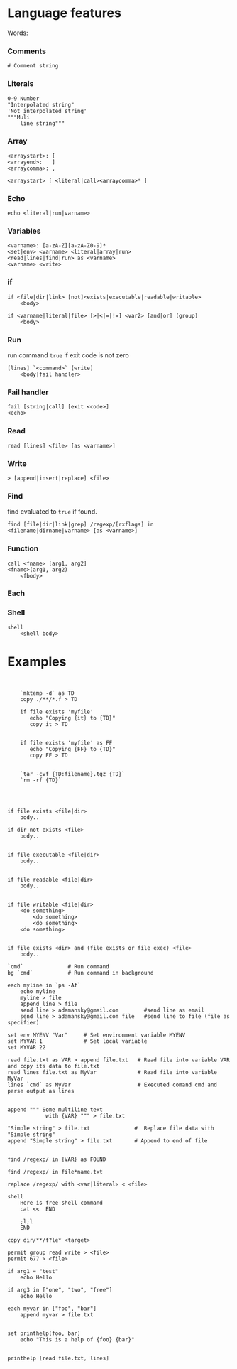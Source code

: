 # Language features

Words:

### Comments

    # Comment string

### Literals

    0-9 Number
    "Interpolated string"
    'Not interpolated string'
    """Muli 
        line string"""  
        
### Array
    <arraystart>: [
    <arrayend>:   ]
    <arraycomma>: ,
    
    <arraystart> [ <literal|call><arraycomma>* ]    
        
### Echo

    echo <literal|run|varname>

### Variables

    <varname>: [a-zA-Z][a-zA-Z0-9]*
    <set|env> <varname> <literal|array|run>
    <read|lines|find|run> as <varname>
    <varname> <write>

### if

    if <file|dir|link> [not]<exists|executable|readable|writable>
        <body>    
        
    if <varname|literal|file> [>|<|=|!=] <var2> [and|or] (group)
        <body>
    
### Run

run command `true` if exit code is not zero

    [lines] `<command>` [write]
        <body|fail handler>

### Fail handler

    fail [string|call] [exit <code>] 
    <echo> 
    
### Read
    
    read [lines] <file> [as <varname>]
    
### Write
    
    > [append|insert|replace] <file>
    
### Find

find evaluated to `true` if found.

    find [file|dir|link|grep] /regexp/[rxflags] in <filename|dirname|varname> [as <varname>]
    
### Function 
    
    call <fname> [arg1, arg2]
    <fname>(arg1, arg2)
        <fbody>
    
### Each 
    
    
    
    
### Shell
  
    shell
        <shell body>
        
        
# Examples       
 
```text
    
        
    `mktemp -d` as TD
    copy ./**/*.f > TD
    
    if file exists 'myfile'
       echo "Copying {it} to {TD}"
       copy it > TD
    
    
    if file exists 'myfile' as FF
       echo "Copying {FF} to {TD}"
       copy FF > TD
       
    
    `tar -cvf {TD:filename}.tgz {TD}`
    `rm -rf {TD}`

    
``` 
 
        
```text

if file exists <file|dir>
    body.. 

if dir not exists <file> 
    body..
	

if file executable <file|dir>
    body..


if file readable <file|dir>
    body..


if file writable <file|dir>
	<do something>
		<do something>
		<do something>
	<do something>
		

if file exists <dir> and (file exists or file exec) <file>
	body..

`cmd`              # Run command 
bg `cmd`           # Run command in background 
 
each myline in `ps -Af`
	echo myline
	myline > file
	append line > file
	send line > adamansky@gmail.com 	   #send line as email
	send line > adamansky@gmail.com file   #send line to file (file as specifier) 

set env MYENV "Var"     # Set environment variable MYENV
set MYVAR 1             # Set local variable 
set MYVAR 22

read file.txt as VAR > append file.txt   # Read file into variable VAR and copy its data to file.txt
read lines file.txt as MyVar             # Read file into variable MyVar
lines `cmd` as MyVar                     # Executed comand cmd and parse output as lines


append """ Some multiline text 
            with {VAR} """ > file.txt
           
"Simple string" > file.txt              #  Replace file data with "Simple string"
append "Simple string" > file.txt       # Append to end of file
    
   
find /regexp/ in {VAR} as FOUND

find /regexp/ in file*name.txt 

replace /regexp/ with <var|literal> < <file>

shell 
    Here is free shell command
    cat <<  END
    
    ;l;l
    END
    
copy dir/**/f?le* <target>
 
permit group read write > <file>
permit 677 > <file>

if arg1 = "test"
    echo Hello 
    
if arg3 in ["one", "two", "free"]
    echo Hello
    
each myvar in ["foo", "bar"]
    append myvar > file.txt 
    
    
set printhelp(foo, bar)
    echo "This is a help of {foo} {bar}"
    

printhelp [read file.txt, lines]


```